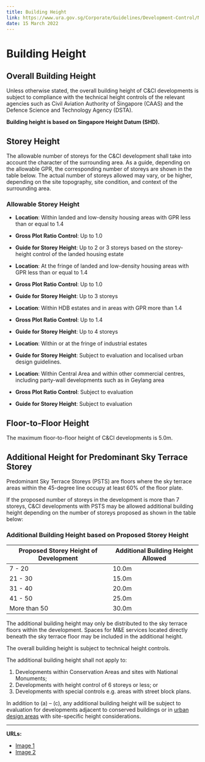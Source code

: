 ```yaml
---
title: Building Height
link: https://www.ura.gov.sg/Corporate/Guidelines/Development-Control/Non-Residential/C-CI/Building-Height
date: 15 March 2022
---
```


# Building Height

## Overall Building Height

Unless otherwise stated, the overall building height of C&CI developments is subject to compliance with the technical height controls of the relevant agencies such as Civil Aviation Authority of Singapore (CAAS) and the Defence Science and Technology Agency (DSTA).

**Building height is based on Singapore Height Datum (SHD).**

## Storey Height

The allowable number of storeys for the C&CI development shall take into account the character of the surrounding area. As a guide, depending on the allowable GPR, the corresponding number of storeys are shown in the table below. The actual number of storeys allowed may vary, or be higher, depending on the site topography, site condition, and context of the surrounding area.

### Allowable Storey Height
- **Location**: Within landed and low-density housing areas with GPR less than or equal to 1.4
- **Gross Plot Ratio Control**: Up to 1.0
- **Guide for Storey Height**: Up to 2 or 3 storeys based on the storey-height control of the landed housing estate

- **Location**: At the fringe of landed and low-density housing areas with GPR less than or equal to 1.4
- **Gross Plot Ratio Control**: Up to 1.0
- **Guide for Storey Height**: Up to 3 storeys

- **Location**: Within HDB estates and in areas with GPR more than 1.4
- **Gross Plot Ratio Control**: Up to 1.4
- **Guide for Storey Height**: Up to 4 storeys

- **Location**: Within or at the fringe of industrial estates
- **Guide for Storey Height**: Subject to evaluation and localised urban design guidelines.

- **Location**: Within Central Area and within other commercial centres, including party-wall developments such as in Geylang area
- **Gross Plot Ratio Control**: Subject to evaluation
- **Guide for Storey Height**: Subject to evaluation

## Floor-to-Floor Height

The maximum floor-to-floor height of C&CI developments is 5.0m.

## Additional Height for Predominant Sky Terrace Storey

Predominant Sky Terrace Storeys (PSTS) are floors where the sky terrace areas within the 45-degree line occupy at least 60% of the floor plate.

If the proposed number of storeys in the development is more than 7 storeys, C&CI developments with PSTS may be allowed additional building height depending on the number of storeys proposed as shown in the table below:

### Additional Building Height based on Proposed Storey Height

<table>
<thead>
<tr>
<th>Proposed Storey Height of Development</th>
<th>Additional Building Height Allowed</th>
</tr>
</thead>
<tbody>
<tr>
<td>7 - 20</td>
<td>10.0m</td>
</tr>
<tr>
<td>21 - 30</td>
<td>15.0m</td>
</tr>
<tr>
<td>31 - 40</td>
<td>20.0m</td>
</tr>
<tr>
<td>41 - 50</td>
<td>25.0m</td>
</tr>
<tr>
<td>More than 50</td>
<td>30.0m</td>
</tr>
</tbody>
</table>

The additional building height may only be distributed to the sky terrace floors within the development. Spaces for M&E services located directly beneath the sky terrace floor may be included in the additional height.

The overall building height is subject to technical height controls.

The additional building height shall not apply to:
1. Developments within Conservation Areas and sites with National Monuments;
2. Developments with height control of 6 storeys or less; or
3. Developments with special controls e.g. areas with street block plans.

In addition to (a) – (c), any additional building height will be subject to evaluation for developments adjacent to conserved buildings or in [urban design areas](https://www.ura.gov.sg/Corporate/Guidelines/Urban-Design) with site-specific height considerations.



---

**URLs:**
- [Image 1](https://www.ura.gov.sg/-/media/Corporate/Guidelines/Development-control/Others/CCI01_Building_Height.jpg?h=100%25&w=100%25)
- [Image 2](https://www.ura.gov.sg/-/media/Corporate/Guidelines/Development-control/Commercial/C04_Additional_Height_for_Sky_Terrace_Floors.jpg?h=100%25&w=100%25)
